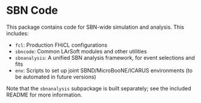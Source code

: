 SBN Code
========
This package contains code for SBN-wide simulation and analysis. This includes:

* `fcl`: Production FHiCL configurations
* `sbncode`: Common LArSoft modules and other utilities
* `sbnanalysis`: A unified SBN analysis framework, for event selections and
  fits
* `env`: Scripts to set up joint SBND/MicroBooNE/ICARUS environments (to be
  automated in future versions)

Note that the `sbnanalysis` subpackage is built separately; see the included
README for more information.

